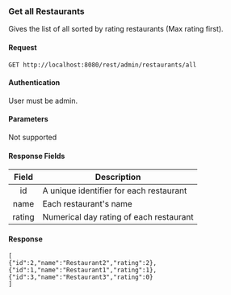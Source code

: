 ### Get all Restaurants
Gives the list of all sorted by rating restaurants (Max rating first).

#### Request
`GET http://localhost:8080/rest/admin/restaurants/all`

#### Authentication
User must be admin.

#### Parameters
Not supported

#### Response Fields
| Field  | Description                                  |
|:------:|----------------------------------------------|
|  id    | A unique identifier for each restaurant      |
|  name  | Each restaurant's name                       |
| rating | Numerical day rating of each restaurant      |

#### Response
```
[
{"id":2,"name":"Restaurant2","rating":2},
{"id":1,"name":"Restaurant1","rating":1},
{"id":3,"name":"Restaurant3","rating":0}
]
```
